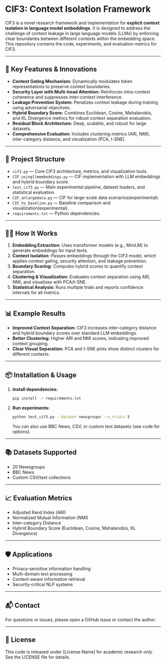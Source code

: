# CIF3: Context Isolation Framework 

CIF3 is a novel research framework and implementation for **explicit context isolation in language model embeddings**. It is designed to address the challenge of context leakage in large language models (LLMs) by enforcing clear boundaries between different contexts within the embedding space. This repository contains the code, experiments, and evaluation metrics for CIF3.

---

## 🚀 Key Features & Innovations

- **Context Gating Mechanism:** Dynamically modulates token representations to preserve context boundaries.
- **Security Layer with Multi-head Attention:** Reinforces intra-context coherence and suppresses inter-context interference.
- **Leakage Prevention System:** Penalizes context leakage during training using adversarial objectives.
- **Hybrid Boundary Score:** Combines Euclidean, Cosine, Mahalanobis, and KL Divergence metrics for robust context separation evaluation.
- **Residual Block Architecture:** Deep, scalable, and robust for large datasets.
- **Comprehensive Evaluation:** Includes clustering metrics (ARI, NMI), inter-category distance, and visualization (PCA, t-SNE).

---

## 📂 Project Structure

- `cif3.py` — Core CIF3 architecture, metrics, and visualization tools.
- `CIF_usingllmembeddings.py` — CIF implementation with LLM embeddings and hybrid boundary score.
- `test_cif3.py` — Main experimental pipeline, dataset loaders, and statistical evaluation.
- `CIF_onlargedata.py` — CIF for large-scale data scenarios(experimental).
- `CIF_Vs_baseline.py` — Baseline comparison and visualization(experimental).
- `requirements.txt` — Python dependencies.

---

## 🧑‍💻 How It Works

1. **Embedding Extraction:** Uses transformer models (e.g., MiniLM) to generate embeddings for input texts.
2. **Context Isolation:** Passes embeddings through the CIF3 model, which applies context gating, security attention, and leakage prevention.
3. **Boundary Scoring:** Computes hybrid scores to quantify context separation.
4. **Clustering & Visualization:** Evaluates context separation using ARI, NMI, and visualizes with PCA/t-SNE.
5. **Statistical Analysis:** Runs multiple trials and reports confidence intervals for all metrics.

---

## 📊 Example Results

- **Improved Context Separation:** CIF3 increases inter-category distance and hybrid boundary scores over standard LLM embeddings.
- **Better Clustering:** Higher ARI and NMI scores, indicating improved context grouping.
- **Clear Visual Separation:** PCA and t-SNE plots show distinct clusters for different contexts.

---

## 📦 Installation & Usage

1. **Install dependencies:**
   ```bash
   pip install -r requirements.txt
   ```
2. **Run experiments:**
   ```bash
   python test_cif3.py --dataset newsgroups --n_trials 5
   ```
   You can also use BBC News, CSV, or custom text datasets (see code for options).

---

## 📚 Datasets Supported
- 20 Newsgroups
- BBC News
- Custom CSV/text collections

---

## 📈 Evaluation Metrics
- Adjusted Rand Index (ARI)
- Normalized Mutual Information (NMI)
- Inter-category Distance
- Hybrid Boundary Score (Euclidean, Cosine, Mahalanobis, KL Divergence)

---

## 🛡️ Applications
- Privacy-sensitive information handling
- Multi-domain text processing
- Context-aware information retrieval
- Security-critical NLP systems

---



## 📬 Contact
For questions or issues, please open a GitHub issue or contact the author.

---

## 📑 License
This code is released under [License Name] for academic research only. See the LICENSE file for details.
